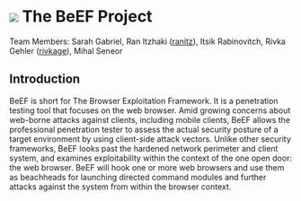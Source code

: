 
# ![](https://github.com/rivkage/ASOSMA/blob/master/BeEF/beef.png) The BeEF Project 

 Team Members:  Sarah Gabriel,
                Ran Itzhaki ([ranitz](https://github.com/ranitz)), 
                Itsik Rabinovitch, 
                Rivka Gehler ([rivkage](https://github.com/rivkage)),
                Mihal Seneor


## Introduction
  BeEF is short for The Browser Exploitation Framework. 
  It is a penetration testing tool that focuses on the web browser.
      Amid growing concerns about web-borne attacks against clients, including mobile clients, BeEF allows the professional penetration tester to assess the actual security posture of a target environment by using client-side attack vectors. Unlike other security frameworks, BeEF looks past the hardened network perimeter and client system, and examines exploitability within the context of the one open door: the web browser. BeEF will hook one or more web browsers and use them as beachheads for launching directed command modules and further attacks against the system from within the browser context.
